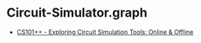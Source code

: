 # Circuit-Simulator.graph
- [CS101++ - Exploring Circuit Simulation Tools: Online &amp; Offline](https://youtu.be/KhF0INTcs5o)
